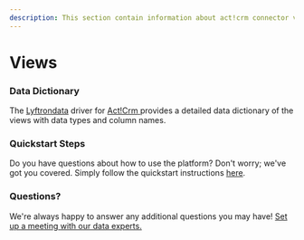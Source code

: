 ```yaml
---
description: This section contain information about act!crm connector views information
---
```


# Views

### Data Dictionary

The [Lyftrondata](https://www.lyftrondata.com/) driver for [Act!Crm](https://www.lyftrondata.com/integration/sales-analytics/act-crm/)[ ](https://www.lyftrondata.com/integration/act!crm/)provides a detailed data dictionary of the views with data types and column names.

### Quickstart Steps

Do you have questions about how to use the platform? Don't worry; we've got you covered. Simply follow the quickstart instructions [here](../).

### Questions? <a href="#questions" id="questions"></a>

We're always happy to answer any additional questions you may have! [Set up a meeting with our data experts.](https://www.lyftrondata.com/book-a-meeting/)
